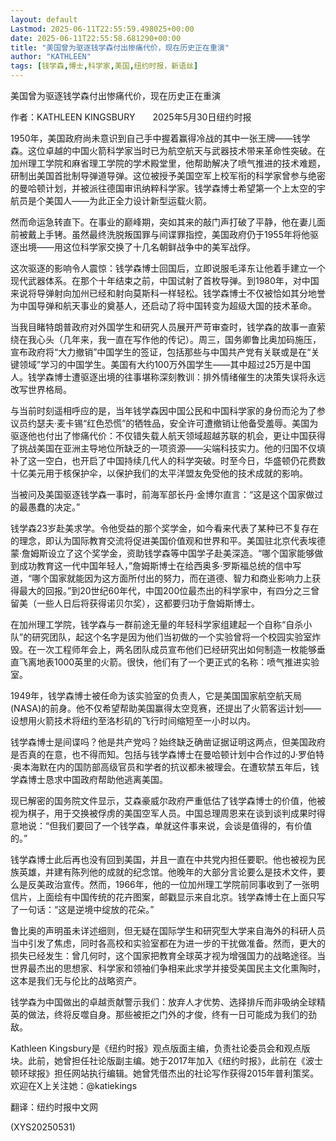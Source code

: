 ```yaml
---
layout: default
Lastmod: 2025-06-11T22:55:59.498025+00:00
date: 2025-06-11T22:55:58.681290+00:00
title: "美国曾为驱逐钱学森付出惨痛代价，现在历史正在重演"
author: "KATHLEEN"
tags: [钱学森,博士,科学家,美国,纽约时报，新语丝]
---
```


美国曾为驱逐钱学森付出惨痛代价，现在历史正在重演

作者：KATHLEEN KINGSBURY　　2025年5月30日纽约时报

1950年，美国政府尚未意识到自己手中握着赢得冷战的其中一张王牌——钱学森。这位卓越的中国火箭科学家当时已为航空航天与武器技术带来革命性突破。在加州理工学院和麻省理工学院的学术殿堂里，他帮助解决了喷气推进的技术难题，研制出美国首批制导弹道导弹。这位被授予美国空军上校军衔的科学家曾参与绝密的曼哈顿计划，并被派往德国审讯纳粹科学家。钱学森博士希望第一个上太空的宇航员是个美国人——为此正全力设计新型运载火箭。

然而命运急转直下。在事业的巅峰期，突如其来的敲门声打破了平静，他在妻儿面前被戴上手铐。虽然最终洗脱叛国罪与间谍罪指控，美国政府仍于1955年将他驱逐出境——用这位科学家交换了十几名朝鲜战争中的美军战俘。

这次驱逐的影响令人震惊：钱学森博士回国后，立即说服毛泽东让他着手建立一个现代武器体系。在那个十年结束之前，中国试射了首枚导弹。到1980年，对中国来说将导弹射向加州已经和射向莫斯科一样轻松。钱学森博士不仅被恰如其分地誉为中国导弹和航天事业的奠基人，还启动了将中国转变为超级大国的技术革命。

当我目睹特朗普政府对外国学生和研究人员展开严苛审查时，钱学森的故事一直萦绕在我心头（几年来，我一直在写作他的传记）。周三，国务卿鲁比奥加码施压，宣布政府将“大力撤销”中国学生的签证，包括那些与中国共产党有关联或是在“关键领域”学习的中国学生。美国有大约100万外国学生——其中超过25万是中国人。钱学森博士遭驱逐出境的往事堪称深刻教训：排外情绪催生的决策失误将永远改写世界格局。

与当前时刻遥相呼应的是，当年钱学森因中国公民和中国科学家的身份而沦为了参议员约瑟夫·麦卡锡“红色恐慌”的牺牲品，安全许可遭撤销让他备受羞辱。美国为驱逐他也付出了惨痛代价：不仅错失载人航天领域超越苏联的机会，更让中国获得了挑战美国在亚洲主导地位所缺乏的一项资源——尖端科技实力。他的归国不仅填补了这一空白，也开启了中国持续几代人的科学突破。时至今日，华盛顿仍花费数十亿美元用于核保护伞，以保护我们的太平洋盟友免受他的技术成就的影响。

当被问及美国驱逐钱学森一事时，前海军部长丹·金博尔直言：“这是这个国家做过的最愚蠢的决定。”

钱学森23岁赴美求学。令他受益的那个奖学金，如今看来代表了某种已不复存在的理念，即认为国际教育交流将促进美国价值观和世界和平。美国驻北京代表埃德蒙·詹姆斯设立了这个奖学金，资助钱学森等中国学子赴美深造。“哪个国家能够做到成功教育这一代中国年轻人，”詹姆斯博士在给西奥多·罗斯福总统的信中写道，“哪个国家就能因为这方面所付出的努力，而在道德、智力和商业影响力上获得最大的回报。”到20世纪60年代，中国200位最杰出的科学家中，有四分之三曾留美（一些人日后将获得诺贝尔奖），这都要归功于詹姆斯博士。

在加州理工学院，钱学森与一群前途无量的年轻科学家组建起一个自称“自杀小队”的研究团队，起这个名字是因为他们当初做的一个实验曾将一个校园实验室炸毁。在一次工程师年会上，两名团队成员宣布他们已经研究出如何制造一枚能够垂直飞离地表1000英里的火箭。很快，他们有了一个更正式的名称：喷气推进实验室。

1949年，钱学森博士被任命为该实验室的负责人，它是美国国家航空航天局(NASA)的前身。他不仅希望帮助美国赢得太空竞赛，还提出了火箭客运计划——设想用火箭技术将纽约至洛杉矶的飞行时间缩短至一小时以内。

钱学森博士是间谍吗？他是共产党吗？始终缺乏确凿证据证明这两点，但美国政府是否真的在意，也不得而知。包括与钱学森博士在曼哈顿计划中合作过的J·罗伯特·奥本海默在内的国防部高级官员和学者的抗议都未被理会。在遭软禁五年后，钱学森博士恳求中国政府帮助他逃离美国。

现已解密的国务院文件显示，艾森豪威尔政府严重低估了钱学森博士的价值，他被视为棋子，用于交换被俘虏的美国空军人员。中国总理周恩来在谈到谈判成果时得意地说：“但我们要回了一个钱学森，单就这件事来说，会谈是值得的，有价值的。”

钱学森博士此后再也没有回到美国，并且一直在中共党内担任要职。他也被视为民族英雄，并建有陈列他的成就的纪念馆。他晚年的大部分言论要么是技术文件，要么是反美政治宣传。然而，1966年，他的一位加州理工学院前同事收到了一张明信片，上面绘有中国传统的花卉图案，邮戳显示来自北京。钱学森博士在上面只写了一句话：“这是逆境中绽放的花朵。”

鲁比奥的声明虽未详述细则，但无疑在国际学生和研究型大学来自海外的科研人员当中引发了焦虑，同时各高校和实验室都在为进一步的干扰做准备。然而，更大的损失已经发生：曾几何时，这个国家把教育全球英才视为增强国力的战略途径。当世界最杰出的思想家、科学家和领袖们争相来此求学并接受美国民主文化熏陶时，这本是我们无与伦比的战略资产。

钱学森为中国做出的卓越贡献警示我们：放弃人才优势、选择排斥而非吸纳全球精英的做法，终将反噬自身。那些被拒之门外的才俊，终有一日可能成为我们的劲敌。

Kathleen Kingsbury是《纽约时报》观点版面主编，负责社论委员会和观点版块。此前，她曾担任社论版副主编。她于2017年加入《纽约时报》，此前在《波士顿环球报》担任网站执行编辑。她曾凭借杰出的社论写作获得2015年普利策奖。欢迎在X上关注她：@katiekings

翻译：纽约时报中文网

(XYS20250531)

